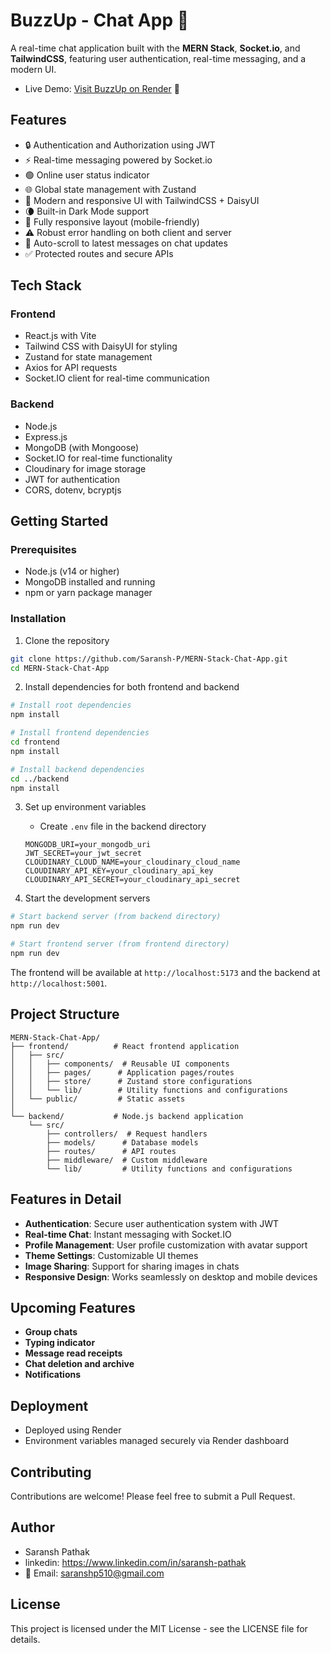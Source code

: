 # BuzzUp - Chat App 💬

A real-time chat application built with the **MERN Stack**, **Socket.io**, and **TailwindCSS**, featuring user authentication, real-time messaging, and a modern UI.

- Live Demo: [Visit BuzzUp on Render](https://mern-stack-chat-app-6w6l.onrender.com/) 🚀


## Features

- 🔒 Authentication and Authorization using JWT
- ⚡ Real-time messaging powered by Socket.io
- 🟢 Online user status indicator
- 🌐 Global state management with Zustand
- 💅 Modern and responsive UI with TailwindCSS + DaisyUI
- 🌘 Built-in Dark Mode support
- 📱 Fully responsive layout (mobile-friendly)
- ⚠️ Robust error handling on both client and server
- 🔁 Auto-scroll to latest messages on chat updates
- ✅ Protected routes and secure APIs


## Tech Stack

### Frontend
- React.js with Vite
- Tailwind CSS with DaisyUI for styling
- Zustand for state management
- Axios for API requests
- Socket.IO client for real-time communication

### Backend
- Node.js
- Express.js
- MongoDB (with Mongoose)
- Socket.IO for real-time functionality
- Cloudinary for image storage
- JWT for authentication
- CORS, dotenv, bcryptjs

## Getting Started

### Prerequisites
- Node.js (v14 or higher)
- MongoDB installed and running
- npm or yarn package manager

### Installation

1. Clone the repository
```bash
git clone https://github.com/Saransh-P/MERN-Stack-Chat-App.git
cd MERN-Stack-Chat-App
```

2. Install dependencies for both frontend and backend
```bash
# Install root dependencies
npm install

# Install frontend dependencies
cd frontend
npm install

# Install backend dependencies
cd ../backend
npm install
```

3. Set up environment variables
   - Create `.env` file in the backend directory
   ```env
   MONGODB_URI=your_mongodb_uri
   JWT_SECRET=your_jwt_secret
   CLOUDINARY_CLOUD_NAME=your_cloudinary_cloud_name
   CLOUDINARY_API_KEY=your_cloudinary_api_key
   CLOUDINARY_API_SECRET=your_cloudinary_api_secret
   ```
   

4. Start the development servers

```bash
# Start backend server (from backend directory)
npm run dev

# Start frontend server (from frontend directory)
npm run dev
```

The frontend will be available at `http://localhost:5173` and the backend at `http://localhost:5001`.

## Project Structure

```
MERN-Stack-Chat-App/
├── frontend/          # React frontend application
│   ├── src/
│   │   ├── components/  # Reusable UI components
│   │   ├── pages/      # Application pages/routes
│   │   ├── store/      # Zustand store configurations
│   │   └── lib/        # Utility functions and configurations
│   └── public/         # Static assets
│
└── backend/           # Node.js backend application
    └── src/
        ├── controllers/  # Request handlers
        ├── models/      # Database models
        ├── routes/      # API routes
        ├── middleware/  # Custom middleware
        └── lib/         # Utility functions and configurations
```

## Features in Detail

- **Authentication**: Secure user authentication system with JWT
- **Real-time Chat**: Instant messaging with Socket.IO
- **Profile Management**: User profile customization with avatar support
- **Theme Settings**: Customizable UI themes
- **Image Sharing**: Support for sharing images in chats
- **Responsive Design**: Works seamlessly on desktop and mobile devices

## Upcoming Features

- **Group chats**
- **Typing indicator**
- **Message read receipts**
- **Chat deletion and archive**
- **Notifications**


## Deployment

- Deployed using Render
- Environment variables managed securely via Render dashboard


## Contributing

Contributions are welcome! Please feel free to submit a Pull Request.

## Author

- Saransh Pathak
- linkedin: https://www.linkedin.com/in/saransh-pathak
- 📧 Email: saranshp510@gmail.com

## License

This project is licensed under the MIT License - see the LICENSE file for details. 